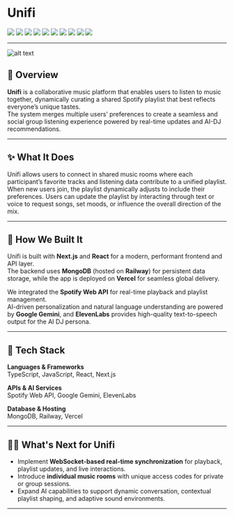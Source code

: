 # Unifi

<p align="left">
  <img src="https://img.shields.io/badge/JavaScript-F7DF1E?style=for-the-badge&logo=javascript&logoColor=black" />
  <img src="https://img.shields.io/badge/TypeScript-3178C6?style=for-the-badge&logo=typescript&logoColor=white" />
  <img src="https://img.shields.io/badge/React-20232A?style=for-the-badge&logo=react&logoColor=61DAFB" />
  <img src="https://img.shields.io/badge/Next.js-000000?style=for-the-badge&logo=nextdotjs&logoColor=white" />
  <img src="https://img.shields.io/badge/MongoDB-47A248?style=for-the-badge&logo=mongodb&logoColor=white" />
  <img src="https://img.shields.io/badge/Railway-0B0D0E?style=for-the-badge&logo=railway&logoColor=white" />
  <img src="https://img.shields.io/badge/Vercel-000000?style=for-the-badge&logo=vercel&logoColor=white" />
  <img src="https://img.shields.io/badge/Spotify-1DB954?style=for-the-badge&logo=spotify&logoColor=white" />
  <img src="https://img.shields.io/badge/Google%20Gemini-4285F4?style=for-the-badge&logo=google&logoColor=white" />
  <img src="https://img.shields.io/badge/ElevenLabs-FF6B00?style=for-the-badge&logoColor=white" />
</p>

---
![alt text](https://github.com/frankiscuwu/unifi/blob/public/logo.png?raw=true)

## 🚀 Overview

**Unifi** is a collaborative music platform that enables users to listen to music together, dynamically curating a shared Spotify playlist that best reflects everyone’s unique tastes.  
The system merges multiple users’ preferences to create a seamless and social group listening experience powered by real-time updates and AI-DJ recommendations.

---

## ✨ What It Does

Unifi allows users to connect in shared music rooms where each participant’s favorite tracks and listening data contribute to a unified playlist.  
When new users join, the playlist dynamically adjusts to include their preferences. Users can update the playlist by interacting through text or voice to request songs, set moods, or influence the overall direction of the mix.

---

## 🧩 How We Built It

Unifi is built with **Next.js** and **React** for a modern, performant frontend and API layer.  
The backend uses **MongoDB** (hosted on **Railway**) for persistent data storage, while the app is deployed on **Vercel** for seamless global delivery.  

We integrated the **Spotify Web API** for real-time playback and playlist management.  
AI-driven personalization and natural language understanding are powered by **Google Gemini**, and **ElevenLabs** provides high-quality text-to-speech output for the AI DJ persona.

---

## 🔧 Tech Stack


**Languages & Frameworks**  
TypeScript, JavaScript, React, Next.js  

**APIs & AI Services**  
Spotify Web API, Google Gemini, ElevenLabs  

**Database & Hosting**  
MongoDB, Railway, Vercel

---

## 🏃‍♂️ What's Next for Unifi

- Implement **WebSocket-based real-time synchronization** for playback, playlist updates, and live interactions.  
- Introduce **individual music rooms** with unique access codes for private or group sessions.  
- Expand AI capabilities to support dynamic conversation, contextual playlist shaping, and adaptive sound environments.

---




